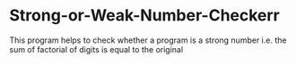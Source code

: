 # Strong-or-Weak-Number-Checkerr
This program helps to check whether a program is a strong number i.e. the sum of factorial of digits is equal to the original
